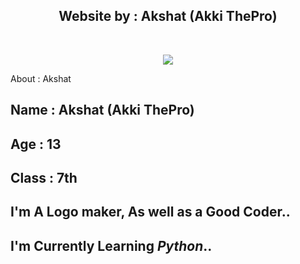 <h2 align="center"><b>Website by : Akshat (Akki ThePro)</b></h2>
<br>
<p align="center"><a href="https://github.com/Akshat7678/xkshat.github.io"><img src="https://telegra.ph/file/889b424d79978a10cc68c.jpg"></a> 

About : Akshat

<h2 align="left"><b>Name : Akshat (Akki ThePro)</b></h2>
<h2 align="left"><b>Age : 13</b></h2>
<h2 align="left"><b>Class : 7th</b></h2>

## I'm A Logo maker, As well as a Good Coder..
## I'm Currently Learning *Python*..

